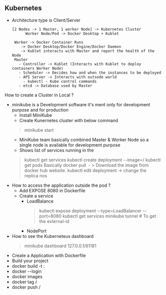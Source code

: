 ## Kubernetes
- Architecture type is Client/Server 
      
      [2 Nodes -> 1 Master, 1 worker Node] -> Kubernetes Cluster
            Worker Node/Pod -> Docker Desktop + Kublet

       Worker -> Docker Container Runs
          -> Docker Desktop/Docker Engine/Docker Daemon
          -> Kublet interacts with Master and report the health of the Node
       Master
         - Controller -> Kublet (Interacts with Kublet to deploy containers Worker Node)
         - Scheduler -> Decides how and when the instances to be deployed
         - API Server -> Interacts with outsode world
           - kubectl - Kube control commands   
         - etcd -> Database used by Master

How to create a Cluster in Local ? 
  - minikube is a Development software it's ment only for development purpose and for production
    -  Install MiniKube
    -  Create Kunernetes cluster with below command
    >  minikube start 
    - MiniKube team basically combined Master & Worker Node so a single node is available for development purpose
    - Shows list of services running in the 
    > kubectl get services 
    > kubectl create deployment <Deployment name> --image=<Docker login username>/<Docker Image name>
    > kubectl get pods
    Basically docker pull <Image Name> - > Download the image from docker hub website.
    > kubectl edit deployment <Deployment Name> -> change the replica nos
  - How to access the application outside the pod ? 
    -  Add EXPOSE <Port>8080 in Dockerfile
    -  Create a service
       -  LoadBalance
            > kubectl expose deployment <Deployment Name> --type=LoadBalancer --port=8080
            > kubectl get services
            > minikube tunnel # To get the external-id
       - NodePort
  - How to see the Kuberneteus dashboard 
    > minikube dashboard 127.0.0.1/61181
  - Create a Application with Dockerfile
  - Build your project
  - docker build -t <Image name>:<version>
  - docker --login <userName> <Password>
  - docker images 
  - docker tag <Docker image> <docker login name>/<ImageName>   
  - docker push <docker login name>/<Image name>